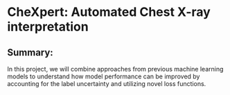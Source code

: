 # CheXpert: Automated Chest X-ray interpretation

## Summary: 
In this project, we will combine approaches from previous machine learning models to understand how model performance can be improved by accounting for the label uncertainty and utilizing novel loss functions.
